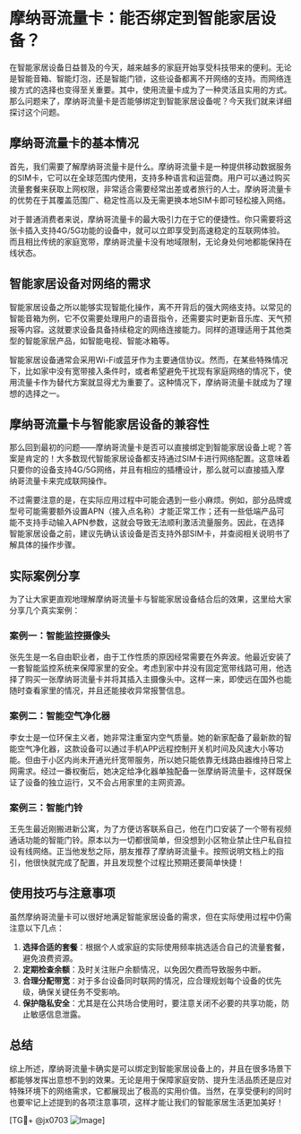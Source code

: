 # 摩纳哥流量卡：能否绑定到智能家居设备？

在智能家居设备日益普及的今天，越来越多的家庭开始享受科技带来的便利。无论是智能音箱、智能灯泡，还是智能门锁，这些设备都离不开网络的支持。而网络连接方式的选择也变得至关重要。其中，使用流量卡成为了一种灵活且实用的方式。那么问题来了，摩纳哥流量卡是否能够绑定到智能家居设备呢？今天我们就来详细探讨这个问题。

## 摩纳哥流量卡的基本情况

首先，我们需要了解摩纳哥流量卡是什么。摩纳哥流量卡是一种提供移动数据服务的SIM卡，它可以在全球范围内使用，支持多种语言和运营商。用户可以通过购买流量套餐来获取上网权限，非常适合需要经常出差或者旅行的人士。摩纳哥流量卡的优势在于其覆盖范围广、稳定性高以及无需更换本地SIM卡即可轻松接入网络。

对于普通消费者来说，摩纳哥流量卡的最大吸引力在于它的便捷性。你只需要将这张卡插入支持4G/5G功能的设备中，就可以立即享受到高速稳定的互联网体验。而且相比传统的家庭宽带，摩纳哥流量卡没有地域限制，无论身处何地都能保持在线状态。

## 智能家居设备对网络的需求

智能家居设备之所以能够实现智能化操作，离不开背后的强大网络支持。以常见的智能音箱为例，它不仅需要处理用户的语音指令，还需要实时更新音乐库、天气预报等内容。这就要求设备具备持续稳定的网络连接能力。同样的道理适用于其他类型的智能家居产品，如智能电视、智能冰箱等。

智能家居设备通常会采用Wi-Fi或蓝牙作为主要通信协议。然而，在某些特殊情况下，比如家中没有宽带接入条件时，或者希望避免干扰现有家庭网络的情况下，使用流量卡作为替代方案就显得尤为重要了。这种情况下，摩纳哥流量卡就成为了理想的选择之一。

## 摩纳哥流量卡与智能家居设备的兼容性

那么回到最初的问题——摩纳哥流量卡是否可以直接绑定到智能家居设备上呢？答案是肯定的！大多数现代智能家居设备都支持通过SIM卡进行网络配置。这意味着只要你的设备支持4G/5G网络，并且有相应的插槽设计，那么就可以直接插入摩纳哥流量卡来完成联网操作。

不过需要注意的是，在实际应用过程中可能会遇到一些小麻烦。例如，部分品牌或型号可能需要额外设置APN（接入点名称）才能正常工作；还有一些低端产品可能不支持手动输入APN参数，这就会导致无法顺利激活流量服务。因此，在选择智能家居设备之前，建议先确认该设备是否支持外部SIM卡，并查阅相关说明书了解具体的操作步骤。

## 实际案例分享

为了让大家更直观地理解摩纳哥流量卡与智能家居设备结合后的效果，这里给大家分享几个真实案例：

### 案例一：智能监控摄像头

张先生是一名自由职业者，由于工作性质的原因经常需要在外奔波。他最近安装了一套智能监控系统来保障家里的安全。考虑到家中并没有固定宽带线路可用，他选择了购买一张摩纳哥流量卡并将其插入主摄像头中。这样一来，即使远在国外也能随时查看家里的情况，并且还能接收异常报警信息。

### 案例二：智能空气净化器

李女士是一位环保主义者，她非常注重室内空气质量。她的新家配备了最新款的智能空气净化器，这款设备可以通过手机APP远程控制开关机时间及风速大小等功能。但由于小区内尚未开通光纤宽带服务，所以她只能依靠无线路由器维持日常上网需求。经过一番权衡后，她决定给净化器单独配备一张摩纳哥流量卡，这样既保证了设备的独立运行，又不会占用家里的主网资源。

### 案例三：智能门铃

王先生最近刚搬进新公寓，为了方便访客联系自己，他在门口安装了一个带有视频通话功能的智能门铃。原本以为一切都很简单，但没想到小区物业禁止住户私自拉设有线网络。正当他发愁之际，朋友推荐了摩纳哥流量卡。按照说明文档上的指引，他很快就完成了配置，并且发现整个过程比预期还要简单快捷！

## 使用技巧与注意事项

虽然摩纳哥流量卡可以很好地满足智能家居设备的需求，但在实际使用过程中仍需注意以下几点：

1. **选择合适的套餐**：根据个人或家庭的实际使用频率挑选适合自己的流量套餐，避免浪费资源。
2. **定期检查余额**：及时关注账户余额情况，以免因欠费而导致服务中断。
3. **合理分配带宽**：对于多台设备同时联网的情况，应合理规划每个设备的优先级，确保关键任务不受影响。
4. **保护隐私安全**：尤其是在公共场合使用时，要注意关闭不必要的共享功能，防止敏感信息泄露。

## 总结

综上所述，摩纳哥流量卡确实是可以绑定到智能家居设备上的，并且在很多场景下都能够发挥出意想不到的效果。无论是用于保障家庭安防、提升生活品质还是应对特殊环境下的网络需求，它都展现出了极高的实用价值。当然，在享受便利的同时也要牢记上述提到的各项注意事项，这样才能让我们的智能家居生活更加美好！

[TG💪+ @jx0703 ![Image](https://github.com/user-attachments/assets/dbca1d08-cadb-493c-b0ec-ad6f7a83f270)]